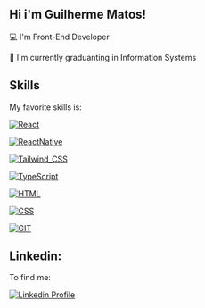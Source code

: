 ## Hi i'm Guilherme Matos!

💻 I'm Front-End Developer

📝 I'm currently graduanting in Information Systems






## Skills

My favorite skills is:

[![React](https://img.shields.io/badge/React-20232A?style=for-the-badge&logo=react&logoColor=61DAFB)](https://reactjs.org/)

[![ReactNative](https://img.shields.io/badge/React_Native-20232A?style=for-the-badge&logo=react&logoColor=61DAFB)](https://reactnative.dev/)

[![Tailwind_CSS](https://img.shields.io/badge/Tailwind_CSS-38B2AC?style=for-the-badge&logo=tailwind-css&logoColor=white)](https://tailwindcss.com/)

[![TypeScript](https://img.shields.io/badge/TypeScript-007ACC?style=for-the-badge&logo=typescript&logoColor=white)](https://www.typescriptlang.org/docs/)

[![HTML](	https://img.shields.io/badge/HTML5-E34F26?style=for-the-badge&logo=html5&logoColor=white)](#)

[![CSS](https://img.shields.io/badge/CSS3-1572B6?style=for-the-badge&logo=css3&logoColor=white)](#)

[![GIT](https://img.shields.io/badge/Git-E34F26?style=for-the-badge&logo=git&logoColor=white)](https://git-scm.com/doc)

## Linkedin:
To find me:

[![Linkedin Profile](https://img.shields.io/badge/LinkedIn-0077B5?style=for-the-badge&logo=linkedin&logoColor=white)](https://www.linkedin.com/in/guilherme-matos-990a19179/)
